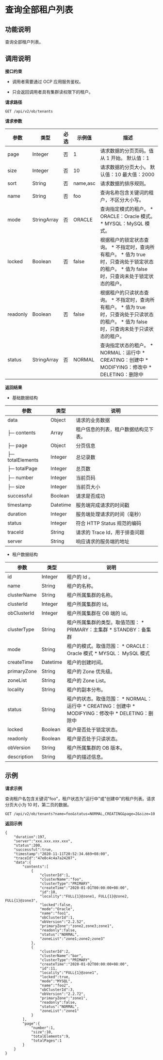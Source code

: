 查询全部租户列表
=============================



**功能说明**
-----------------------------

查询全部租户列表。

**调用说明**
-----------------------------

**接口约束**

* 调用者需要通过 OCP 应用服务鉴权。



* 只会返回调用者具有集群读权限下的租户。






**请求路径**

`GET /api/v2/ob/tenants`

**请求参数**


|    参数    |     类型      | 必选 |   示例值    |                                                                                                                         描述                                                                                                                          |
|----------|-------------|----|----------|-----------------------------------------------------------------------------------------------------------------------------------------------------------------------------------------------------------------------------------------------------|
| page     | Integer     | 否  | 1        | 请求数据的分页页码。值从 1 开始。 默认值：1                                                                                                                                                                                                            |
| size     | Integer     | 否  | 10       | 请求数据的分页大小。 默认值：10 最大值：2000                                                                                                                                                                                          |
| sort     | String      | 否  | name,asc | 请求数据的排序规则。                                                                                                                                                                                                                                          |
| name     | String      | 否  | foo      | 查询名称包含关键词的租户，不区分大小写。                                                                                                                                                                                                                                |
| mode     | StringArray | 否  | ORACLE   | 查询指定模式的租户。 * ORACLE：Oracle 模式。   * MYSQL：MySQL 模式。                                                                                               |
| locked   | Boolean     | 否  | false    | 根据租户的锁定状态查询。 * 不指定时，查询所有租户。   * 值为 true 时，只查询处于锁定状态的租户。   * 值为 false 时，只查询未处于锁定状态的租户。                           |
| readonly | Boolean     | 否  | false    | 根据租户的只读状态查询。 * 不指定时，查询所有租户。   * 值为 true 时，只查询处于只读状态的租户。   * 值为 false 时，只查询未处于只读状态的租户。                           |
| status   | StringArray | 否  | NORMAL   | 查询指定状态的租户。 * NORMAL：运行中   * CREATING：创建中   * MODIFYING：修改中   * DELETING：删除中    |



**返回结果**

* 基础数据结构






|        参数        |    类型    |          说明          |
|------------------|----------|----------------------|
| data             | Object   | 请求的业务数据              |
| ├─ contents      | Array    | 租户信息的列表，租户数据结构见下表。   |
| ├─ page          | Object   | 分页信息                 |
| ├─ totalElements | Integer  | 总记录数                 |
| ├─ totalPage     | Integer  | 总页数                  |
| ├─ number        | Integer  | 当前页码                 |
| ├─ size          | Integer  | 当前页大小                |
| successful       | Boolean  | 请求是否成功               |
| timestamp        | Datetime | 服务端完成请求的时间戳          |
| duration         | Integer  | 服务端处理请求的时间（毫秒）       |
| status           | Integer  | 符合 HTTP Status 规范的编码 |
| traceId          | String   | 请求的 Trace Id，用于排查问题  |
| server           | String   | 响应请求的服务端的地址          |





* 租户数据结构






|     参数      |    类型    |                                                                                                                          说明                                                                                                                          |
|-------------|----------|------------------------------------------------------------------------------------------------------------------------------------------------------------------------------------------------------------------------------------------------------|
| id          | Integer  | 租户的 Id 。                                                                                                                                                                                                                                             |
| name        | String   | 租户的名称。                                                                                                                                                                                                                                               |
| clusterName | String   | 租户所属集群的名称。                                                                                                                                                                                                                                           |
| clusterId   | Integer  | 租户所属集群的 Id。                                                                                                                                                                                                                                          |
| obClusterId | Integer  | 租户所属集群在 OB 端的 Id。                                                                                                                                                                                                                                    |
| clusterType | String   | 租户所属集群的类型。取值范围： * PRIMARY：主集群   * STANDBY：备集群                                                                                                     |
| mode        | String   | 租户的模式。取值范围： * ORACLE： Oracle 模式   * MYSQL： MySQL 模式                                                                                               |
| createTime  | Datetime | 租户的创建时间。                                                                                                                                                                                                                                             |
| primaryZone | String   | 租户的 Zone 优先级。                                                                                                                                                                                                                                        |
| zoneList    | String   | 租户的 Zone List。                                                                                                                                                                                                                                       |
| locality    | String   | 租户的副本分布。                                                                                                                                                                                                                                             |
| status      | String   | 租户的状态。取值范围： * NORMAL：运行中   * CREATING：创建中   * MODIFYING：修改中   * DELETING：删除中    |
| locked      | Boolean  | 租户是否处于锁定状态。                                                                                                                                                                                                                                          |
| readonly    | Boolean  | 租户是否处于只读状态。                                                                                                                                                                                                                                          |
| obVersion   | String   | 租户所属集群的 OB 版本。                                                                                                                                                                                                                                       |
| description | String   | 租户的描述信息。                                                                                                                                                                                                                                             |



**示例**
---------------------------

**请求示例**

查询租户名包含关键词"foo"，租户状态为"运行中"或"创建中"的租户列表。请求分页大小为 10 时，第二页的数据。

```code
GET /api/v2/ob/tenants?name=foo&status=NORMAL,CREATING&page=2&size=10
```



**返回示例**

```code
{
    "duration":197,
    "server":"xxx.xxx.xxx.xxx",
    "status":200,
    "successful":true,
    "timestamp":"2020-11-11T20:52:34.669+08:00",
    "traceId":"47e0c4c4a7a24207",
    "data":{
        "contents":[
            {
                "clusterId":1,
                "clusterName":"foo",
                "clusterType":"PRIMARY",
                "createTime":"2020-01-01T00:00:00+08:00",
                "id":10,
                "locality":"FULL{1}@zone1, FULL{1}@zone2, FULL{1}@zone3",
                "locked":false,
                "mode":"Oracle",
                "name":"foo1",
                "obClusterId":1,
                "obVersion":"2.2.52",
                "primaryZone":"zone2,zone3;zone1",
                "readonly":false,
                "status":"NORMAL",
                "zoneList":"zone1;zone2;zone3"
            },
            {
                "clusterId":2,
                "clusterName":"bar",
                "clusterType":"PRIMARY",
                "createTime":"2020-01-02T00:00:00+08:00",
                "id":11,
                "locality":"FULL{1}@zone1",
                "locked":true,
                "mode":"MYSQL",
                "name":"foo2",
                "obClusterId":3,
                "obVersion":"2.2.72",
                "primaryZone":"zone1",
                "readonly":false,
                "status":"NORMAL",
                "zoneList":"zone1"
            }
        ],
        "page":{
            "number":1,
            "size":10,
            "totalElements":9,
            "totalPages":1
        }
    }
}
```
